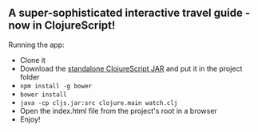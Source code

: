A super-sophisticated interactive travel guide - now in ClojureScript!
-------

Running the app:
* Clone it
* Download the [standalone ClojureScript JAR](https://github.com/clojure/clojurescript/releases/download/r3126/cljs.jar) and put it in the project folder
* `npm install -g bower`
* `bower install`
* `java -cp cljs.jar:src clojure.main watch.clj`
* Open the index.html file from the project's root in a browser
* Enjoy!
